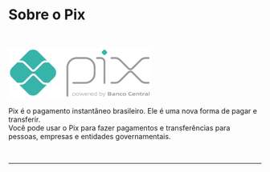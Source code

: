 # Sobre o Pix

<br> 

![Logo Pix](https://github.com/vera-jordao-tw/pix-tutorial/blob/05575e7fb11b1586939e57bdee63f9cdcc551030/logo_pix.png)

Pix é o pagamento instantâneo brasileiro. Ele é uma nova forma de pagar e transferir. <br>
Você pode usar o Pix para fazer pagamentos e transferências para pessoas, empresas e entidades governamentais.

<br>

***
